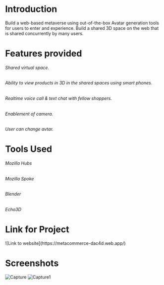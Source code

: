 <h1>Introduction</h1>
<p>Build a web-based metaverse using out-of-the-box Avatar generation tools for users to enter and experience. Build a shared 3D space on the web that is shared concurrently by many users.</p>
<h1>Features provided</h1>
<h6>Shared virtual space.</h6>
<h6>Ability to view products in 3D in the shared spaces using smart phones.</h6>
<h6>Realtime voice call & text chat with fellow shoppers.</h6>
<h6>Enablement of camera.</h6>
<h6> User can change avtar.</h6>
<h1>Tools Used</h1>
<h6>Mozilla Hubs</h6>
<h6>Mozilla Spoke</h6>
<h6>Blender</h6>
<h6>Echo3D</h6>
<h1>Link for Project</h2>
![Link to website](https://metacommerce-dac4d.web.app/)

# Screenshots
![Capture](https://github.com/kartikmore24/MetaStore/assets/69580458/f383eaff-6e2d-4aeb-8fa2-6aa5e4b3f682)
![Capture1](https://github.com/kartikmore24/MetaStore/assets/69580458/fe56570d-97ed-4592-a6fe-f2e10165b6c2)
